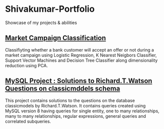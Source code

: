 # Shivakumar-Portfolio
Showcase of my projects &amp; abilities

## [Market Campaign Classification](https://github.com/shivu2507/Marketing-Campaign-Classification)
   Classifiyting whether a bank customer will accept an offer or not during a market campaign using Logistic Regression, K Nearest Neigbors Classifier, Support Vector Machines and
   Decision Tree Classifier along dimensionality reduction using PCA.

## [MySQL Project : Solutions to Richard.T.Watson Questions on classicmddels schema](https://github.com/shivu2507/SQL-on-classicmodel)
   
   This project contains solutions to the questions on the database classicmodels by Richard.T.Watson. 
   It contains queries created using MySQL version 8 having queries for single entity, one to many relationships, many to many relationships, regular expressions, general
   queries and correlated subqueries.
   
